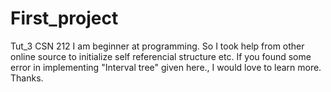 # First_project
Tut_3 CSN 212
I am beginner at programming. So I took help from other online source to initialize self referencial structure etc.
If you found some error in implementing "Interval tree" given here., I would love to learn more. 
Thanks.
